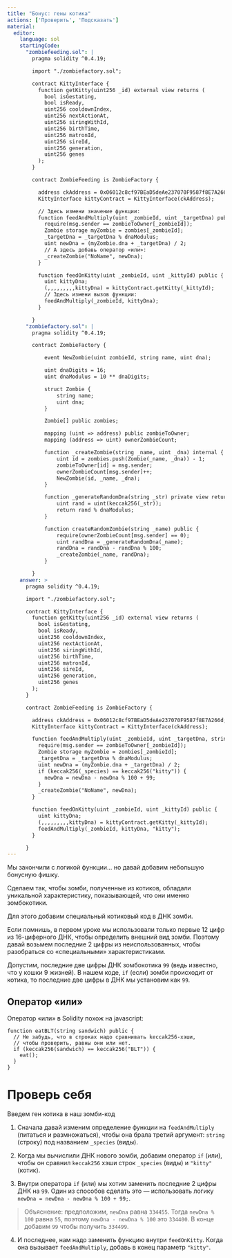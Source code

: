 ```yaml
---
title: "Бонус: гены котика"
actions: ['Проверить', 'Подсказать']
material:
  editor:
    language: sol
    startingCode:
      "zombiefeeding.sol": |
        pragma solidity ^0.4.19;

        import "./zombiefactory.sol";

        contract KittyInterface {
          function getKitty(uint256 _id) external view returns (
            bool isGestating,
            bool isReady,
            uint256 cooldownIndex,
            uint256 nextActionAt,
            uint256 siringWithId,
            uint256 birthTime,
            uint256 matronId,
            uint256 sireId,
            uint256 generation,
            uint256 genes
          );
        }

        contract ZombieFeeding is ZombieFactory {

          address ckAddress = 0x06012c8cf97BEaD5deAe237070F9587f8E7A266d;
          KittyInterface kittyContract = KittyInterface(ckAddress);

          // Здесь измени значение функции:
          function feedAndMultiply(uint _zombieId, uint _targetDna) public {
            require(msg.sender == zombieToOwner[_zombieId]);
            Zombie storage myZombie = zombies[_zombieId];
            _targetDna = _targetDna % dnaModulus;
            uint newDna = (myZombie.dna + _targetDna) / 2;
            // А здесь добавь оператор «или»: 
            _createZombie("NoName", newDna);
          }

          function feedOnKitty(uint _zombieId, uint _kittyId) public {
            uint kittyDna;
            (,,,,,,,,,kittyDna) = kittyContract.getKitty(_kittyId);
            // Здесь измени вызов функции:
            feedAndMultiply(_zombieId, kittyDna);
          }

        }
      "zombiefactory.sol": |
        pragma solidity ^0.4.19;

        contract ZombieFactory {

            event NewZombie(uint zombieId, string name, uint dna);

            uint dnaDigits = 16;
            uint dnaModulus = 10 ** dnaDigits;

            struct Zombie {
                string name;
                uint dna;
            }

            Zombie[] public zombies;

            mapping (uint => address) public zombieToOwner;
            mapping (address => uint) ownerZombieCount;

            function _createZombie(string _name, uint _dna) internal {
                uint id = zombies.push(Zombie(_name, _dna)) - 1;
                zombieToOwner[id] = msg.sender;
                ownerZombieCount[msg.sender]++;
                NewZombie(id, _name, _dna);
            }

            function _generateRandomDna(string _str) private view returns (uint) {
                uint rand = uint(keccak256(_str));
                return rand % dnaModulus;
            }

            function createRandomZombie(string _name) public {
                require(ownerZombieCount[msg.sender] == 0);
                uint randDna = _generateRandomDna(_name);
                randDna = randDna - randDna % 100;
                _createZombie(_name, randDna);
            }

        }
    answer: >
      pragma solidity ^0.4.19;

      import "./zombiefactory.sol";

      contract KittyInterface {
        function getKitty(uint256 _id) external view returns (
          bool isGestating,
          bool isReady,
          uint256 cooldownIndex,
          uint256 nextActionAt,
          uint256 siringWithId,
          uint256 birthTime,
          uint256 matronId,
          uint256 sireId,
          uint256 generation,
          uint256 genes
        );
      }

      contract ZombieFeeding is ZombieFactory {

        address ckAddress = 0x06012c8cf97BEaD5deAe237070F9587f8E7A266d;
        KittyInterface kittyContract = KittyInterface(ckAddress);

        function feedAndMultiply(uint _zombieId, uint _targetDna, string _species) public {
          require(msg.sender == zombieToOwner[_zombieId]);
          Zombie storage myZombie = zombies[_zombieId];
          _targetDna = _targetDna % dnaModulus;
          uint newDna = (myZombie.dna + _targetDna) / 2;
          if (keccak256(_species) == keccak256("kitty")) {
            newDna = newDna - newDna % 100 + 99;
          }
          _createZombie("NoName", newDna);
        }

        function feedOnKitty(uint _zombieId, uint _kittyId) public {
          uint kittyDna;
          (,,,,,,,,,kittyDna) = kittyContract.getKitty(_kittyId);
          feedAndMultiply(_zombieId, kittyDna, "kitty");
        }

      }
---
```


Мы закончили с логикой функции... но давай добавим небольшую бонусную фишку. 

Сделаем так, чтобы зомби, полученные из котиков, обладали уникальной характеристику, показывающей, что они именно зомбокотики.

Для этого добавим специальный котиковый код в ДНК зомби. 

Если помнишь, в первом уроке мы использовали только первые 12 цифр из 16-циферного ДНК, чтобы определить внешний вид зомби. Поэтому давай возьмем последние 2 цифры из неиспользованных, чтобы разобраться со «специальными» характеристиками. 

Допустим, последние две цифры ДНК зомбокотика `99` (ведь известно, что у кошки 9 жизней). В нашем коде, `if` (если) зомби происходит от котика, то последние две цифры в ДНК мы установим как `99`.

## Оператор «или»

Оператор «или» в Solidity похож на javascript:

```
function eatBLT(string sandwich) public {
  // Не забудь, что в строках надо сравнивать keccak256-хэши,
  // чтобы проверить, равны они или нет.
  if (keccak256(sandwich) == keccak256("BLT")) {
    eat();
  }
}
```

# Проверь себя

Введем ген котика в наш зомби-код

1. Сначала давай изменим определение функции на `feedAndMultiply` (питаться и размножаться), чтобы она брала третий аргумент: `string` (строку) под названием `_species` (виды).

2. Когда мы вычислили ДНК нового зомби, добавим оператор `if` (или), чтобы он сравнил `keccak256` хэши строк `_species` (виды) и `"kitty"` (котик).

3. Внутри оператора `if` (или) мы хотим заменить последние 2 цифры ДНК на `99`. Один из способов сделать это — использовать логику `newDna = newDna - newDna % 100 + 99;`.

  > Объяснение: предположим, `newDna` равна `334455`. Тогда `newDna % 100` равна `55`, поэтому `newDna - newDna % 100` это `334400`. В конце добавим `99` чтобы получить `334499`.

4. И последнее, нам надо заменить функцию внутри `feedOnKitty`. Когда она вызывает `feedAndMultiply`, добавь в конец параметр `"kitty"`.
